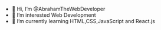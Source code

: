 - 👋 Hi, I’m @AbrahamTheWebDeveloper
- 👀 I’m interested Web Development
- 🌱 I’m currently learning HTML,CSS,JavaScript and React.js

<!---
AbrahamTheWebDeveloper/AbrahamTheWebDeveloper is a ✨ special ✨ repository because its `README.md` (this file) appears on your GitHub profile.
You can click the Preview link to take a look at your changes.
--->
